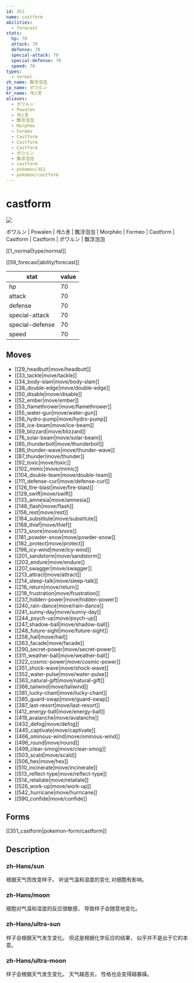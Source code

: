 ```yaml
---
id: 351
name: castform
abilities:
  - forecast
stats:
  hp: 70
  attack: 70
  defense: 70
  special-attack: 70
  special-defense: 70
  speed: 70
types:
  - normal
zh_name: 飘浮泡泡
jp_name: ポワルン
kr_name: 캐스퐁
aliases:
  - ポワルン
  - Powalen
  - 캐스퐁
  - 飄浮泡泡
  - Morphéo
  - Formeo
  - Castform
  - Castform
  - Castform
  - ポワルン
  - 飘浮泡泡
  - castform
  - pokemon/351
  - pokemon/castform
---
```

# castform

![](https://raw.githubusercontent.com/PokeAPI/sprites/master/sprites/pokemon/351.png)

ポワルン | Powalen | 캐스퐁 | 飄浮泡泡 | Morphéo | Formeo | Castform | Castform | Castform | ポワルン | 飘浮泡泡

[[1_normal|type/normal]]

[[59_forecast|ability/forecast]]

|stat|value|
|---|---|
|hp|70|
|attack|70|
|defense|70|
|special-attack|70|
|special-defense|70|
|speed|70|


## Moves

- [[29_headbutt|move/headbutt]]
- [[33_tackle|move/tackle]]
- [[34_body-slam|move/body-slam]]
- [[38_double-edge|move/double-edge]]
- [[50_disable|move/disable]]
- [[52_ember|move/ember]]
- [[53_flamethrower|move/flamethrower]]
- [[55_water-gun|move/water-gun]]
- [[56_hydro-pump|move/hydro-pump]]
- [[58_ice-beam|move/ice-beam]]
- [[59_blizzard|move/blizzard]]
- [[76_solar-beam|move/solar-beam]]
- [[85_thunderbolt|move/thunderbolt]]
- [[86_thunder-wave|move/thunder-wave]]
- [[87_thunder|move/thunder]]
- [[92_toxic|move/toxic]]
- [[102_mimic|move/mimic]]
- [[104_double-team|move/double-team]]
- [[111_defense-curl|move/defense-curl]]
- [[126_fire-blast|move/fire-blast]]
- [[129_swift|move/swift]]
- [[133_amnesia|move/amnesia]]
- [[148_flash|move/flash]]
- [[156_rest|move/rest]]
- [[164_substitute|move/substitute]]
- [[168_thief|move/thief]]
- [[173_snore|move/snore]]
- [[181_powder-snow|move/powder-snow]]
- [[182_protect|move/protect]]
- [[196_icy-wind|move/icy-wind]]
- [[201_sandstorm|move/sandstorm]]
- [[203_endure|move/endure]]
- [[207_swagger|move/swagger]]
- [[213_attract|move/attract]]
- [[214_sleep-talk|move/sleep-talk]]
- [[216_return|move/return]]
- [[218_frustration|move/frustration]]
- [[237_hidden-power|move/hidden-power]]
- [[240_rain-dance|move/rain-dance]]
- [[241_sunny-day|move/sunny-day]]
- [[244_psych-up|move/psych-up]]
- [[247_shadow-ball|move/shadow-ball]]
- [[248_future-sight|move/future-sight]]
- [[258_hail|move/hail]]
- [[263_facade|move/facade]]
- [[290_secret-power|move/secret-power]]
- [[311_weather-ball|move/weather-ball]]
- [[322_cosmic-power|move/cosmic-power]]
- [[351_shock-wave|move/shock-wave]]
- [[352_water-pulse|move/water-pulse]]
- [[363_natural-gift|move/natural-gift]]
- [[366_tailwind|move/tailwind]]
- [[381_lucky-chant|move/lucky-chant]]
- [[385_guard-swap|move/guard-swap]]
- [[387_last-resort|move/last-resort]]
- [[412_energy-ball|move/energy-ball]]
- [[419_avalanche|move/avalanche]]
- [[432_defog|move/defog]]
- [[445_captivate|move/captivate]]
- [[466_ominous-wind|move/ominous-wind]]
- [[496_round|move/round]]
- [[499_clear-smog|move/clear-smog]]
- [[503_scald|move/scald]]
- [[506_hex|move/hex]]
- [[510_incinerate|move/incinerate]]
- [[513_reflect-type|move/reflect-type]]
- [[514_retaliate|move/retaliate]]
- [[526_work-up|move/work-up]]
- [[542_hurricane|move/hurricane]]
- [[590_confide|move/confide]]

## Forms



[[351_castform|pokemon-form/castform]]

## Description

### zh-Hans/sun

根据天气而改变样子。
听说气温和湿度的变化
对细胞有影响。

### zh-Hans/moon

细胞对气温和湿度的反应很敏感，
导致样子会随意地变化。

### zh-Hans/ultra-sun

样子会根据天气发生变化。
但这是根据化学反应的结果，
似乎并不是出于它的本意。

### zh-Hans/ultra-moon

样子会根据天气发生变化。
天气越恶劣，
性格也会变得越暴躁。

